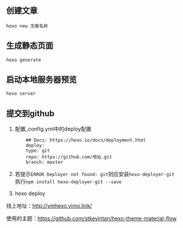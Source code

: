 
## 创建文章
```
hexo new 文章名称
```

## 生成静态页面
```
hexo generate
```

## 启动本地服务器预览

```
hexo server
```

## 提交到github
1. 配置_config.yml中的deploy配置

    ```
        ## Docs: https://hexo.io/docs/deployment.html
        deploy:
        type: git
        repo: https://github.com/地址.git
        branch: master
    ```
2. 若提示`ERROR Deployer not found: git`则应安装`hexo-deployer-git`    
    执行`npm install hexo-deployer-git --save`

3. hexo deploy

线上地址：http://ymhexo.yimo.link/

使用的主题：https://github.com/stkevintan/hexo-theme-material-flow
